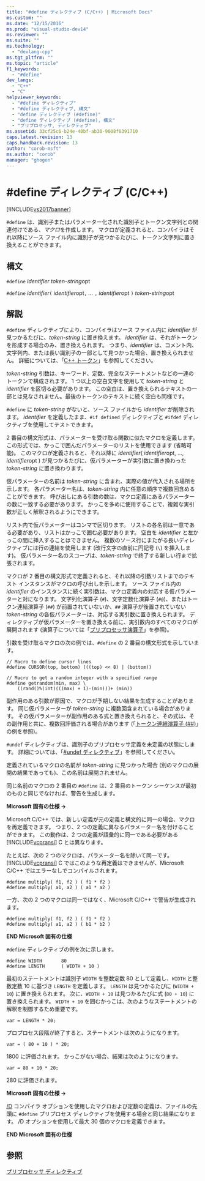 ```yaml
---
title: "#define ディレクティブ (C/C++) | Microsoft Docs"
ms.custom: ""
ms.date: "12/15/2016"
ms.prod: "visual-studio-dev14"
ms.reviewer: ""
ms.suite: ""
ms.technology: 
  - "devlang-cpp"
ms.tgt_pltfrm: ""
ms.topic: "article"
f1_keywords: 
  - "#define"
dev_langs: 
  - "C++"
  - "C"
helpviewer_keywords: 
  - "#define ディレクティブ"
  - "#define ディレクティブ, 構文"
  - "define ディレクティブ (#define)"
  - "define ディレクティブ (#define), 構文"
  - "プリプロセッサ, ディレクティブ"
ms.assetid: 33cf25c6-b24e-40bf-ab30-9008f0391710
caps.latest.revision: 13
caps.handback.revision: 13
author: "corob-msft"
ms.author: "corob"
manager: "ghogen"
---
```

# #define ディレクティブ (C/C++)
[!INCLUDE[vs2017banner](../assembler/inline/includes/vs2017banner.md)]

`#define` は、識別子またはパラメーター化された識別子とトークン文字列との関連付けである、*マクロ*を作成します。  マクロが定義されると、コンパイラはそれ以降にソース ファイル内に識別子が見つかるたびに、トークン文字列に置き換えることができます。  
  
## 構文  
 `#define` *identifier* *token\-string*opt  
  
 `#define` *identifier*`(` *identifier*opt`,` *...* `,` *identifier*opt `)` *token\-string*opt  
  
## 解説  
 `#define` ディレクティブにより、コンパイラはソース ファイル内に *identifier* が見つかるたびに、*token\-string* に置き換えます。  *identifier* は、それがトークンを形成する場合のみ、置き換えられます。  つまり、*identifier* は、コメント内、文字列内、または長い識別子の一部として見つかった場合、置き換えられません。  詳細については、「[C\+\+ トークン](../cpp/tokens-cpp.md)」を参照してください。  
  
 *token\-string* 引数は、キーワード、定数、完全なステートメントなどの一連のトークンで構成されます。  1 つ以上の空白文字を使用して *token\-string* と *identifier* を区切る必要があります。  この空白は、置き換えられるテキストの一部とは見なされません。最後のトークンのテキストに続く空白も同様です。  
  
 `#define` に *token\-string* がないと、ソース ファイルから *identifier* が削除されます。  *identifier* を定義したまま、`#if defined` ディレクティブと `#ifdef` ディレクティブを使用してテストできます。  
  
 2 番目の構文形式は、パラメーターを受け取る関数に似たマクロを定義します。  この形式では、かっこで囲んだパラメーターのリストを使用できます \(省略可能\)。  このマクロが定義されると、それ以降に *identifier*\( *identifier*opt, ..., *identifier*opt \) が見つかるたびに、仮パラメーターが実引数に置き換わった *token\-string* に置き換わります。  
  
 仮パラメーターの名前は *token\-string* に含まれ、実際の値が代入される場所を示します。  各パラメーター名は、*token\-string* 内に任意の順序で複数回含めることができます。  呼び出しにある引数の数は、マクロ定義にあるパラメーターの数に一致する必要があります。  かっこを多めに使用することで、複雑な実引数が正しく解釈されるようにできます。  
  
 リスト内で仮パラメーターはコンマで区切ります。  リストの各名前は一意である必要があり、リストはかっこで囲む必要があります。  空白を *identifier* と左かっこの間に挿入することはできません。  複数のソース行にまたがる長いディレクティブには行の連結を使用します \(改行文字の直前に円記号 \(`\`\) を挿入します\)。  仮パラメーター名のスコープは、*token\-string* で終了する新しい行まで拡張されます。  
  
 マクロが 2 番目の構文形式で定義されると、それ以降の引数リストまでのテキスト インスタンスがマクロの呼び出しを示します。  ソース ファイル内の *identifier* のインスタンスに続く実引数は、マクロ定義内の対応する仮パラメーターと対になります。  文字列化演算子 \(`#`\)、文字定数化演算子 \(`#@`\)、またはトークン連結演算子 \(`##`\) が前置されていないか、`##` 演算子が後置されていない *token\-string* の各仮パラメーターは、対応する実引数に置き換えられます。  ディレクティブが仮パラメーターを置き換える前に、実引数内のすべてのマクロが展開されます  \(演算子については「[プリプロセッサ演算子](../preprocessor/preprocessor-operators.md)」を参照\)。  
  
 引数を受け取るマクロの次の例では、`#define` の 2 番目の構文形式を示しています。  
  
```  
// Macro to define cursor lines   
#define CURSOR(top, bottom) (((top) << 8) | (bottom))  
  
// Macro to get a random integer with a specified range   
#define getrandom(min, max) \  
    ((rand()%(int)(((max) + 1)-(min)))+ (min))  
```  
  
 副作用のある引数が原因で、マクロが予期しない結果を生成することがあります。  同じ仮パラメーターが *token\-string* に複数回含まれている場合があります。  その仮パラメーターが副作用のある式と置き換えられると、その式は、その副作用と共に、複数回評価される場合があります  \(「[トークン連結演算子 \(\#\#\)](../preprocessor/token-pasting-operator-hash-hash.md)」の例を参照\)。  
  
 `#undef` ディレクティブは、識別子のプリプロセッサ定義を未定義の状態にします。  詳細については、「[\#undef ディレクティブ](../preprocessor/hash-undef-directive-c-cpp.md)」を参照してください。  
  
 定義されているマクロの名前が *token\-string* に見つかった場合 \(別のマクロの展開の結果であっても\)、この名前は展開されません。  
  
 同じ名前のマクロの 2 番目の `#define` は、2 番目のトークン シーケンスが最初のものと同じでなければ、警告を生成します。  
  
 **Microsoft 固有の仕様 →**  
  
 Microsoft C\/C\+\+ では、新しい定義が元の定義と構文的に同一の場合、マクロを再定義できます。  つまり、2 つの定義に異なるパラメーター名を付けることができます。  この動作は、2 つの定義が語彙的に同一である必要がある [!INCLUDE[vcpransi](../preprocessor/includes/vcpransi_md.md)] C とは異なります。  
  
 たとえば、次の 2 つのマクロは、パラメーター名を除いて同一です。  [!INCLUDE[vcpransi](../preprocessor/includes/vcpransi_md.md)] C ではこのような再定義はできませんが、Microsoft C\/C\+\+ ではエラーなしでコンパイルされます。  
  
```  
#define multiply( f1, f2 ) ( f1 * f2 )  
#define multiply( a1, a2 ) ( a1 * a2 )  
```  
  
 一方、次の 2 つのマクロは同一ではなく、Microsoft C\/C\+\+ で警告が生成されます。  
  
```  
#define multiply( f1, f2 ) ( f1 * f2 )  
#define multiply( a1, a2 ) ( b1 * b2 )  
```  
  
 **END Microsoft 固有の仕様**  
  
 `#define` ディレクティブの例を次に示します。  
  
```  
#define WIDTH       80  
#define LENGTH      ( WIDTH + 10 )  
```  
  
 最初のステートメントは識別子 `WIDTH` を整数定数 80 として定義し、`WIDTH` と整数定数 10 に基づき `LENGTH` を定義します。  `LENGTH` は見つかるたびに \(`WIDTH + 10`\) に置き換えられます。  次に、`WIDTH + 10` は見つかるたびに式 \(`80 + 10`\) に置き換えられます。  `WIDTH + 10` を囲むかっこは、次のようなステートメントの解釈を制御するため重要です。  
  
```  
var = LENGTH * 20;  
```  
  
 プロプロセス段階が終了すると、ステートメントは次のようになります。  
  
```  
var = ( 80 + 10 ) * 20;  
```  
  
 1800 に評価されます。  かっこがない場合、結果は次のようになります。  
  
```  
var = 80 + 10 * 20;  
```  
  
 280 に評価されます。  
  
 **Microsoft 固有の仕様 →**  
  
 [\/D](../build/reference/d-preprocessor-definitions.md) コンパイラ オプションを使用したマクロおよび定数の定義は、ファイルの先頭に `#define` プリプロセス ディレクティブを使用する場合と同じ結果になります。  \/D オプションを使用して最大 30 個のマクロを定義できます。  
  
 **END Microsoft 固有の仕様**  
  
## 参照  
 [プリプロセッサ ディレクティブ](../preprocessor/preprocessor-directives.md)